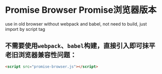 # Promise Browser Promise浏览器版本
use in old browser without webpack and babel, not need to build, just import by script tag
## 不需要使用`webpack`、`babel`构建，直接引入即可抹平老旧浏览器兼容性问题：

```html
<script src="promise-browser.js"></script>
```